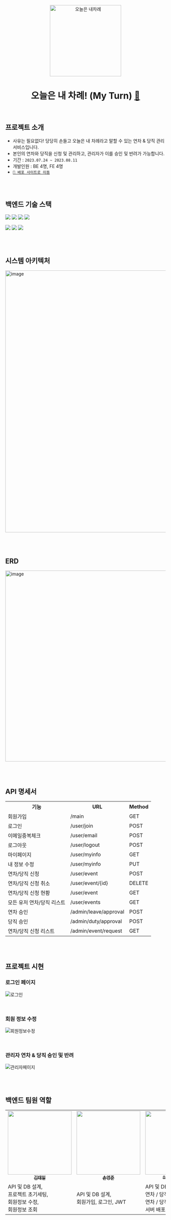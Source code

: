 <br>

<div align="center">

<img width="224" alt="오늘은 내차례" src="https://github.com/MINI-TEAM8-FC/BE_my_turn/assets/43840220/b1d3288f-b22c-4fc3-93a3-33744871fd95">

# 오늘은 내 차례! (My Turn) [🔗](https://my-turn.netlify.app)


</div>

<br>

## 프로젝트 소개
- 사유는 필요없다! 당당히 손들고 오늘은 내 차례라고 말할 수 있는 연차 & 당직 관리 서비스입니다. 
- 본인의 연차와 당직을 신청 및 관리하고, 관리자가 이를 승인 및 반려가 가능합니다.
- 기간 : ``2023.07.24 ~ 2023.08.11``
- 개발인원 : BE 4명, FE 4명
- [``🔗 배포 사이트로 이동``](https://my-turn.netlify.app)

<br><br>

## 백엔드 기술 스택
<img src="https://img.shields.io/badge/Java 11-437291?style=flat-squre&logo=openjdk&logoColor=white"> <img src="https://img.shields.io/badge/SpringBoot-6DB33F?style=flat-squre&logo=springboot&logoColor=white"> <img src="https://img.shields.io/badge/Spring Security-6DB33F?style=flat-squre&logo=springsecurity&logoColor=white"> 
<img src="https://img.shields.io/badge/Spring Data JPA-6DB33F?style=flat-squre&logo=spring&logoColor=white"> 

<img src="https://img.shields.io/badge/Gradle-02303A?style=flat-squre&logo=gradle&logoColor=white"> <img src="https://img.shields.io/badge/MySQL-4479A1?style=flat-squre&logo=mysql&logoColor=white">
<img src="https://img.shields.io/badge/Amazon AWS-41454A?style=flat-squre&logo=amazonaws&logoColor=white">

<br><br>


## 시스템 아키텍처 
<img width="823" alt="image" src="https://github.com/Fastcampus-Final-Team3/jober-backend/assets/43840220/f8053e00-9971-4782-9c44-d1ae1dbf083f">

<br><br>

## ERD
<img width="600" alt="image" src="https://github.com/Fastcampus-Final-Team3/jober-backend/assets/43840220/f9be2bda-b438-4e80-af63-02861e7eacf5">

<br><br>

## API 명세서
<table border="0">
	<th>기능</th>
	<th>URL</th>
  <th>Method</th>
	<tr>
	    <td>회원가입</td>
	    <td>/main</td>
      <td>GET</td>
	</tr>
	<tr>
	    <td>로그인</td>
	    <td>/user/join</td>
      <td>POST</td>
	</tr>
  <tr>
	    <td>이메일중복체크</td>
	    <td>/user/email</td>
      <td>POST</td>
	</tr>
  <tr>
	    <td>로그아웃</td>
	    <td>/user/logout</td>
      <td>POST</td>
	</tr>
  <tr>
	    <td>마이페이지</td>
	    <td>/user/myinfo</td>
      <td>GET</td>
  <tr>
	    <td>내 정보 수정</td>
	    <td>/user/myinfo</td>
      <td>PUT</td>
	</tr>
  <tr>
	    <td>연차/당직 신청</td>
	    <td>/user/event</td>
      <td>POST</td>
	</tr>
  <tr>
	    <td>연차/당직 신청 취소</td>
	    <td>/user/event/{id}</td>
      <td>DELETE</td>
	</tr>
  <tr>
	    <td>연차/당직 신청 현황</td>
	    <td>/user/event</td>
      <td>GET</td>
	</tr>
  <tr>
	    <td>모든 유저 연차/당직 리스트</td>
	    <td>/user/events</td>
      <td>GET</td>
	</tr>
  <tr>
	    <td>연차 승인</td>
	    <td>/admin/leave/approval</td>
      <td>POST</td>
	</tr>
  <tr>
	    <td>당직 승인</td>
	    <td>/admin/duty/approval</td>
      <td>POST</td>
	</tr>
  <tr>
	    <td>연차/당직 신청 리스트</td>
	    <td>/admin/event/request</td>
      <td>GET</td>
	</tr>
</table>

<br><br>

## 프로젝트 시현

### 로그인 페이지

![로그인](https://github.com/MINI-TEAM8-FC/BE_my_turn/assets/43840220/8f2b31b0-0198-4a55-b357-9366dca4aa40)

<br>

### 회원 정보 수정

![회원정보수정](https://github.com/MINI-TEAM8-FC/BE_my_turn/assets/43840220/7a62bc52-ef42-4ba8-be4c-8cd256ab60a8)

<br>

### 관리자 연차 & 당직 승인 및 반려 

![관리자페이지](https://github.com/MINI-TEAM8-FC/BE_my_turn/assets/43840220/02910ea3-ad39-4b5a-bb2c-9694840c6a6f)


<br><br>


## 백엔드 팀원 역할

 <table>
    <tbody>
      <tr>
        <td align="center"><a href="https://github.com/james-taeil">
          <img src="https://avatars.githubusercontent.com/u/71359732?v=4" width="200px;" alt=""/><br /><sub><b>김태일</b></sub></a><br />
        </td>
        <td align="center"><a href="https://github.com/sohn919">
          <img src="https://avatars.githubusercontent.com/u/84082544?v=4" width="200px;" alt=""/><br /><sub><b>손영준</b></sub></a><br />
        </td>
        <td align="center"><a href="https://github.com/miyounlee">
          <img src="https://avatars.githubusercontent.com/u/43840220?v=4" width="200px;" alt=""/><br /><sub><b>이미연 (팀 리더)</b></sub></a><br />
        </td>
        <td align="center"><a href="https://github.com/MebukiYamashi">
          <img src="https://avatars.githubusercontent.com/u/91310994?v=4" width="200px;" alt=""/><br /><sub><b>이성민 (팀장)</b></sub></a><br />
        </td>
      </tr>
      <tr>
        <td>
          API 및 DB 설계,<br />프로젝트 초기세팅,<br />회원정보 수정,<br />회원정보 조회
        </td>
        <td>
          API 및 DB 설계,<br />회원가입, 로그인, JWT
        </td>
        <td>
          API 및 DB 설계,<br />연차 / 당직 신청 및 취소,<br />연차 / 당직 조회,<br />서버 배포
        </td>
        <td>
          API 및 DB 설계,<br />관리자 연차 / 당직 승인,<br />관리자 연차 / 당직 조회
        </td>
      </tr>
    </tbody>
  </table>
<br><br>

